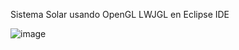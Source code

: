 Sistema Solar usando OpenGL LWJGL en Eclipse IDE

![image](https://github.com/user-attachments/assets/de1942c5-e691-4ede-9aa0-2a9d4c3168cb)
